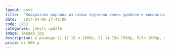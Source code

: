 ```yaml
---
layout: post
title:  "Квадратная корзина из целых прутиков очень удобная и компактная"
date:   2017-04-06 17:40:06
code: 1753
categories: jekyll update
image: image9.jpg
description: 4 размеры 1) 17-18 л-1800р, 2) 14-15л-1500р, 3)7л-1000р, 4) 2л-600р
price: от 600 р
---
```


